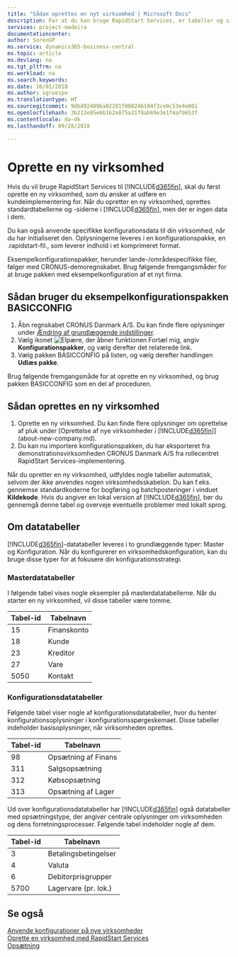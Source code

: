 ```yaml
---
title: "Sådan oprettes en nyt virksomhed | Microsoft Docs"
description: For at du kan bruge RapidStart Services, er tabeller og sider oprettet, men der er ingen data i dem.
services: project-madeira
documentationcenter: 
author: SorenGP
ms.service: dynamics365-business-central
ms.topic: article
ms.devlang: na
ms.tgt_pltfrm: na
ms.workload: na
ms.search.keywords: 
ms.date: 10/01/2018
ms.author: sgroespe
ms.translationtype: HT
ms.sourcegitcommit: 9dbd92409ba02281f008246194f3ce0c53e4e001
ms.openlocfilehash: 3b213e85e6b162e875a31f0ab69e3e1f4af9653f
ms.contentlocale: da-dk
ms.lasthandoff: 09/28/2018

---
```

# <a name="create-a-new-company"></a>Oprette en ny virksomhed
Hvis du vil bruge RapidStart Services til [!INCLUDE[d365fin](includes/d365fin_md.md)], skal du først oprette en ny virksomhed, som du ønsker at udføre en kundeimplementering for. Når du opretter en ny virksomhed, oprettes standardtabellerne og -siderne i [!INCLUDE[d365fin](includes/d365fin_md.md)], men der er ingen data i dem.

Du kan også anvende specifikke konfigurationsdata til din virksomhed, når du har initialiseret den. Oplysningerne leveres i en konfigurationspakke, en .rapidstart-fil., som leverer indhold i et komprimeret format.  

Eksempelkonfigurationspakker, herunder lande-/områdespecifikke filer, følger med CRONUS-demoregnskabet. Brug følgende fremgangsmåder for at bruge pakken med eksempelkonfiguration af et nyt firma.  

## <a name="to-use-the-sample-basicconfig-configuration-package"></a>Sådan bruger du eksempelkonfigurationspakken BASICCONFIG  
1. Åbn regnskabet CRONUS Danmark A/S. Du kan finde flere oplysninger under [Ændring af grundlæggende indstillinger](ui-change-basic-settings.md).
2. Vælg ikonet ![Elpære, der åbner funktionen Fortæl mig](media/ui-search/search_small.png "Fortæl mig, hvad du vil foretage dig"), angiv **Konfigurationspakker**, og vælg derefter det relaterede link.  
3. Vælg pakken BASICCONFIG på listen, og vælg derefter handlingen **Udlæs pakke**.  

Brug følgende fremgangsmåde for at oprette en ny virksomhed, og brug pakken BASICCONFIG som en del af proceduren.  

## <a name="to-create-a-new-company"></a>Sådan oprettes en ny virksomhed  
1. Oprette en ny virksomhed. Du kan finde flere oplysninger om oprettelse af pluk under [Oprettelse af nye virksomheder i [!INCLUDE[d365fin](includes/d365fin_md.md)]](about-new-company.md).
2. Du kan nu importere konfigurationspakken, du har eksporteret fra demonstrationsvirksomheden CRONUS Danmark A/S fra rollecentret RapidStart Services-implementering.

Når du opretter en ny virksomhed, udfyldes nogle tabeller automatisk, selvom der ikke anvendes nogen virksomhedsskabelon. Du kan f.eks. gennemse standardkoderne for bogføring og batchposteringer i vinduet **Kildekode**. Hvis du angiver en lokal version af [!INCLUDE[d365fin](includes/d365fin_md.md)], bør du gennemgå denne tabel og overveje eventuelle problemer med lokalt sprog.

## <a name="about-data-tables"></a>Om datatabeller
[!INCLUDE[d365fin](includes/d365fin_md.md)]-datatabeller leveres i to grundlæggende typer: Master og Konfiguration. Når du konfigurerer en virksomhedskonfiguration, kan du bruge disse typer for at fokusere din konfigurationsstrategi.  

### <a name="master-data-tables"></a>Masterdatatabeller  
I følgende tabel vises nogle eksempler på masterdatatabellerne. Når du starter en ny virksomhed, vil disse tabeller være tomme.  

|Tabel-id|Tabelnavn|  
|-------------------|--------------------|  
|15|Finanskonto|  
|18|Kunde|  
|23|Kreditor|  
|27|Vare|  
|5050|Kontakt|  

### <a name="setup-data-tables"></a>Konfigurationsdatatabeller  
Følgende tabel viser nogle af konfigurationsdatatabeller, hvor du henter konfigurationsoplysninger i konfigurationsspørgeskemaet. Disse tabeller indeholder basisoplysninger, når virksomheden oprettes.  

|Tabel-id|Tabelnavn|  
|-------------------|--------------------|  
|98|Opsætning af Finans|  
|311|Salgsopsætning|  
|312|Købsopsætning|  
|313|Opsætning af Lager|  

Ud over konfigurationsdatatabeller har [!INCLUDE[d365fin](includes/d365fin_md.md)] også datatabeller med opsætningstype, der angiver centrale oplysninger om virksomheden og dens forretningsprocesser. Følgende tabel indeholder nogle af dem.  

|Tabel-id|Tabelnavn|  
|-------------------|--------------------|  
|3|Betalingsbetingelser|  
|4|Valuta|  
|6|Debitorprisgrupper|  
|5700|Lagervare (pr. lok.)|

  

## <a name="see-also"></a>Se også  
[Anvende konfigurationer på nye virksomheder](admin-apply-configuration-to-new-companies.md)  
[Oprette en virksomhed med RapidStart Services](admin-set-up-a-company-with-rapidstart.md)  
[Opsætning](admin-setup-and-administration.md)

